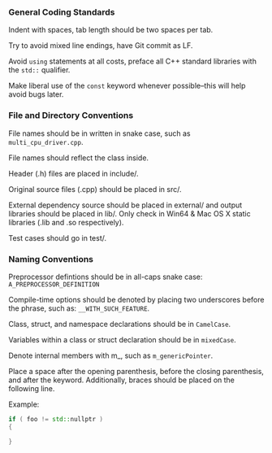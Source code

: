 ### General Coding Standards 

Indent with spaces, tab length should be two spaces per tab.

Try to avoid mixed line endings, have Git commit as LF.

Avoid `using` statements at all costs, preface all C++ standard libraries with the `std::` qualifier.

Make liberal use of the `const` keyword whenever possible–this will help avoid bugs later.

### File and Directory Conventions 

File names should be in written in snake case, such as `multi_cpu_driver.cpp`.

File names should reflect the class inside.

Header (.h) files are placed in include/.

Original source files (.cpp) should be placed in src/.

External dependency source should be placed in external/ and output libraries should be placed in lib/. Only check in Win64 & Mac OS X static libraries (.lib and .so respectively). 

Test cases should go in test/.

### Naming Conventions 

Preprocessor defintions should be in all-caps snake case: `A_PREPROCESSOR_DEFINITION`

Compile-time options should be denoted by placing two underscores before the phrase, such as: `__WITH_SUCH_FEATURE`.

Class, struct, and namespace declarations should be in `CamelCase`.

Variables within a class or struct declaration should be in `mixedCase`.

Denote internal members with m_, such as `m_genericPointer`.

Place a space after the opening parenthesis, before the closing parenthesis, and after the keyword. Additionally, braces should be placed on the following line. 

Example: 
```c++
if ( foo != std::nullptr )
{

}
```
